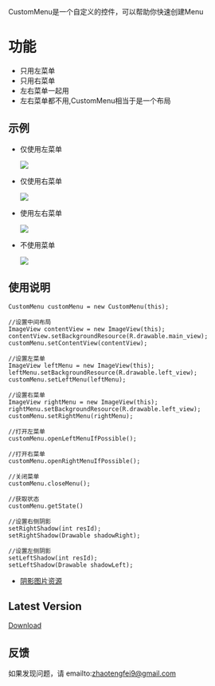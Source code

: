 CustomMenu是一个自定义的控件，可以帮助你快速创建Menu

# 功能

* 只用左菜单
* 只用右菜单
* 左右菜单一起用
* 左右菜单都不用,CustomMenu相当于是一个布局

## 示例

* 仅使用左菜单

  ![](https://github.com/flyfei/CustomMenu/blob/master/resources/only_left_menu.gif)

* 仅使用右菜单

  ![](https://github.com/flyfei/CustomMenu/blob/master/resources/only_right_menu.gif)

* 使用左右菜单

  ![](https://github.com/flyfei/CustomMenu/blob/master/resources/double_menu.gif)

* 不使用菜单

  ![](https://github.com/flyfei/CustomMenu/blob/master/resources/no_menu.gif)


## 使用说明


```
CustomMenu customMenu = new CustomMenu(this);

//设置中间布局
ImageView contentView = new ImageView(this);
contentView.setBackgroundResource(R.drawable.main_view);
customMenu.setContentView(contentView);

//设置左菜单
ImageView leftMenu = new ImageView(this);
leftMenu.setBackgroundResource(R.drawable.left_view);
customMenu.setLeftMenu(leftMenu);

//设置右菜单
ImageView rightMenu = new ImageView(this);
rightMenu.setBackgroundResource(R.drawable.left_view);
customMenu.setRightMenu(rightMenu);

//打开左菜单
customMenu.openLeftMenuIfPossible();

//打开右菜单
customMenu.openRightMenuIfPossible();

//关闭菜单
customMenu.closeMenu();

//获取状态
customMenu.getState()

//设置右侧阴影
setRightShadow(int resId);
setRightShadow(Drawable shadowRight);

//设置左侧阴影
setLeftShadow(int resId);
setLeftShadow(Drawable shadowLeft);
```

* [阴影图片资源](https://github.com/flyfei/CustomMenu/tree/master/resources/shadowImg)

## Latest Version


[Download](https://github.com/flyfei/CustomMenu/wiki)


## 反馈

如果发现问题，请 emailto:zhaotengfei9@gmail.com



